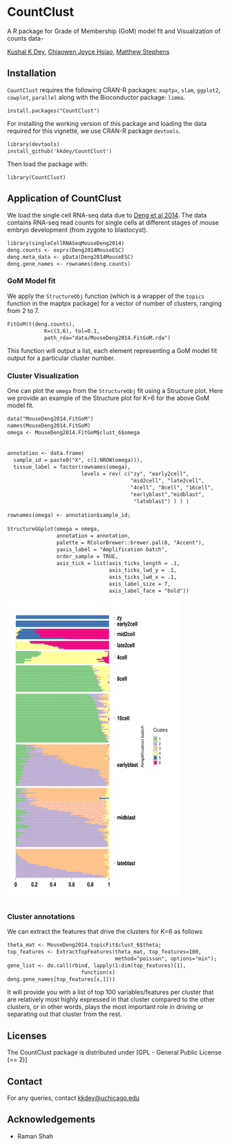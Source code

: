 # CountClust
A R package for Grade of Membership (GoM) model fit and Visualization of counts data-

[Kushal K Dey](http://kkdey.github.io/), [Chiaowen Joyce Hsiao](http://jhsiao999.github.io/), [Matthew Stephens](http://stephenslab.uchicago.edu/)


## Installation

`CountClust` requires the following CRAN-R packages: `maptpx`, `slam`, `ggplot2`, `cowplot`, `parallel` along with the Bioconductor package: `limma`.

```
install.packages("CountClust")
```

For installing the working version of this package and loading the data required for this vignette, we use CRAN-R package `devtools`.

```
library(devtools)
install_github('kkdey/CountClust')
```

Then load the package with:

```
library(CountClust)
```

## Application of CountClust

We load the single cell RNA-seq data due to [Deng et al 2014](http://www.ncbi.nlm.nih.gov/pubmed/24408435). The data contains RNA-seq read counts for single cells at different stages of mouse embryo development (from zygote to blastocyst). 

```
library(singleCellRNASeqMouseDeng2014)
deng.counts <- exprs(Deng2014MouseESC)
deng.meta_data <- pData(Deng2014MouseESC)
deng.gene_names <- rownames(deng.counts)
```

### GoM Model fit 

We apply the `StructureObj` function (which is a wrapper of the `topics` function in the maptpx package) for a vector of number of clusters, ranging from 2 to 7. 

```
FitGoM(t(deng.counts),
            K=c(3,6), tol=0.1,
            path_rda="data/MouseDeng2014.FitGoM.rda")
```

This function will output a list, each element representing a GoM model fit output for a particular cluster number. 

### Cluster Visualization

One can plot the `omega` from the `StructureObj` fit using a Structure plot. Here we provide an example of the Structure plot for K=6 for the above GoM model fit. 

```
data("MouseDeng2014.FitGoM")
names(MouseDeng2014.FitGoM)
omega <- MouseDeng2014.FitGoM$clust_6$omega


annotation <- data.frame(
  sample_id = paste0("X", c(1:NROW(omega))),
  tissue_label = factor(rownames(omega),
                        levels = rev( c("zy", "early2cell",
                                        "mid2cell", "late2cell",
                                        "4cell", "8cell", "16cell",
                                        "earlyblast","midblast",
                                         "lateblast") ) ) )

rownames(omega) <- annotation$sample_id;

StructureGGplot(omega = omega,
                annotation = annotation,
                palette = RColorBrewer::brewer.pal(8, "Accent"),
                yaxis_label = "Amplification batch",
                order_sample = TRUE,
                axis_tick = list(axis_ticks_length = .1,
                                 axis_ticks_lwd_y = .1,
                                 axis_ticks_lwd_x = .1,
                                 axis_label_size = 7,
                                 axis_label_face = "bold"))

```

<img src="vignettes/structure_plot.png" alt="Structure Plot" height="700" width="400">


### Cluster annotations

We can extract the features that drive the clusters for K=6 as follows 

```
theta_mat <- MouseDeng2014.topicFit$clust_6$theta;
top_features <- ExtractTopFeatures(theta_mat, top_features=100,
                                   method="poisson", options="min");
gene_list <- do.call(rbind, lapply(1:dim(top_features)[1],
                        function(x) deng.gene_names[top_features[x,]]))
```
It will provide you with a list of top 100 variables/features per cluster that are relatively most highly expressed in that cluster compared to the other clusters, or in other words, plays the most important role in driving or separating out that cluster from the rest. 


## Licenses

The CountClust package is distributed under [GPL - General Public License (>= 2)]

## Contact

For any queries, contact [kkdey@uchicago.edu](kkdey@uchicago.edu)

## Acknowledgements

- Raman Shah


